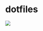 # dotfiles

[![](https://img.shields.io/badge/platform-osx-lightgrey.svg?style=flat-square)](https://github.com/makotot/electron-sandbox)
